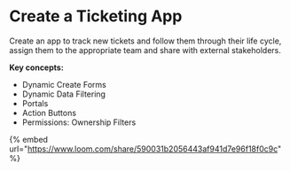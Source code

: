 # Create a Ticketing App

Create an app to track new tickets and follow them through their life cycle, assign them to the appropriate team and share with external stakeholders.

**Key concepts:**&#x20;

* Dynamic Create Forms
* Dynamic Data Filtering
* Portals
* Action Buttons
* Permissions: Ownership Filters

{% embed url="<https://www.loom.com/share/590031b2056443af941d7e96f18f0c9c>" %}

